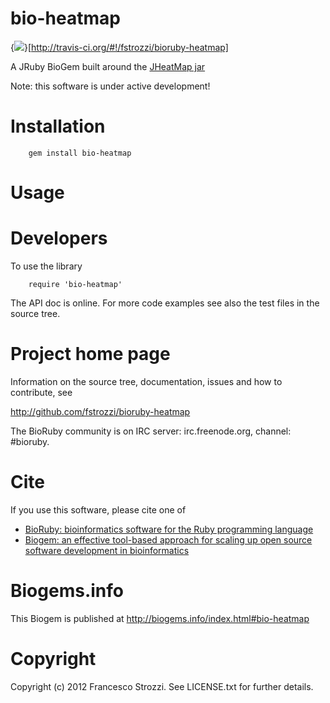 bio-heatmap
===========
{<img
src="https://secure.travis-ci.org/fstrozzi/bioruby-heatmap.png"
/>}[http://travis-ci.org/#!/fstrozzi/bioruby-heatmap]

A JRuby BioGem built around the [JHeatMap jar](http://www.javaheatmap.com/)

Note: this software is under active development!

Installation
============
        gem install bio-heatmap

Usage
=====

Developers
==========

To use the library 

        require 'bio-heatmap'

The API doc is online. For more code examples see also the test files in
the source tree.
        
Project home page
=================

Information on the source tree, documentation, issues and how to contribute, see

  http://github.com/fstrozzi/bioruby-heatmap

The BioRuby community is on IRC server: irc.freenode.org, channel: #bioruby.

Cite
====

  If you use this software, please cite one of
 
* [BioRuby: bioinformatics software for the Ruby programming language](http://dx.doi.org/10.1093/bioinformatics/btq475)
* [Biogem: an effective tool-based approach for scaling up open source software development in bioinformatics](http://dx.doi.org/10.1093/bioinformatics/bts080)

Biogems.info
============

This Biogem is published at http://biogems.info/index.html#bio-heatmap

Copyright
=========

Copyright (c) 2012 Francesco Strozzi. See LICENSE.txt for further details.

